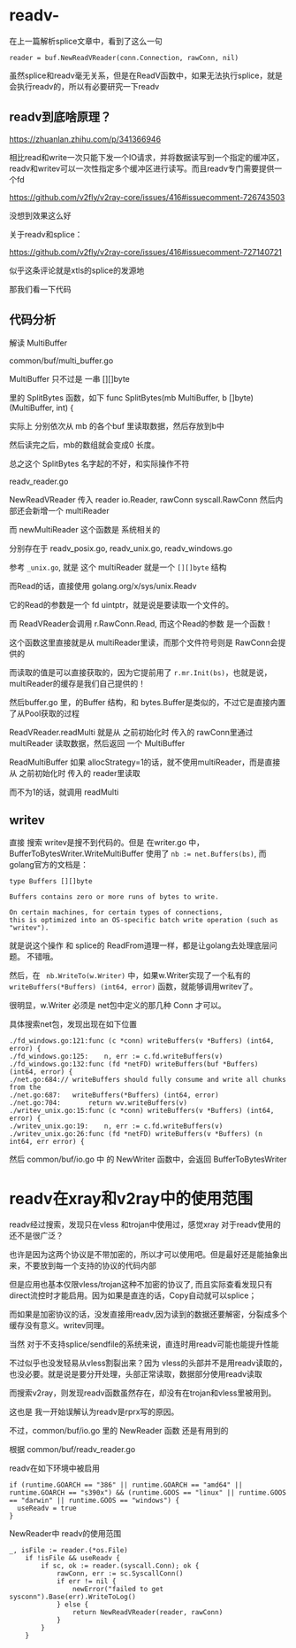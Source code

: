# readv-

在上一篇解析splice文章中，看到了这么一句

```
reader = buf.NewReadVReader(conn.Connection, rawConn, nil)
```

虽然splice和readv毫无关系，但是在ReadV函数中，如果无法执行splice，就是会执行readv的，所以有必要研究一下readv

## readv到底啥原理？

https://zhuanlan.zhihu.com/p/341366946

相比read和write一次只能下发一个IO请求，并将数据读写到一个指定的缓冲区，readv和writev可以一次性指定多个缓冲区进行读写。而且readv专门需要提供一个fd

https://github.com/v2fly/v2ray-core/issues/416#issuecomment-726743503

没想到效果这么好

关于readv和splice：

https://github.com/v2fly/v2ray-core/issues/416#issuecomment-727140721

似乎这条评论就是xtls的splice的发源地

那我们看一下代码

## 代码分析


解读 MultiBuffer

common/buf/multi_buffer.go

MultiBuffer 只不过是 一串 [][]byte

里的 SplitBytes 函数，如下
func SplitBytes(mb MultiBuffer, b []byte) (MultiBuffer, int) {


实际上 分别依次从 mb 的各个buf 里读取数据，然后存放到b中

然后读完之后，mb的数组就会变成0 长度。

总之这个 SplitBytes 名字起的不好，和实际操作不符


readv_reader.go

NewReadVReader 传入 reader io.Reader, rawConn syscall.RawConn
然后内部还会新增一个  multiReader

而 newMultiReader 这个函数是 系统相关的

分别存在于 readv_posix.go, readv_unix.go, readv_windows.go

参考 `_unix.go`, 就是 这个 multiReader 就是一个  `[][]byte` 结构

而Read的话，直接使用 golang.org/x/sys/unix.Readv

它的Read的参数是一个 fd uintptr，就是说是要读取一个文件的。

而 ReadVReader会调用 r.RawConn.Read, 而这个Read的参数 是一个函数！

这个函数这里直接就是从 multiReader里读，而那个文件符号则是 RawConn会提供的

而读取的值是可以直接获取的，因为它提前用了 `r.mr.Init(bs)`，也就是说，multiReader的缓存是我们自己提供的！

然后buffer.go 里，的Buffer 结构，和 bytes.Buffer是类似的，不过它是直接内置了从Pool获取的过程

ReadVReader.readMulti 就是从 之前初始化时 传入的 rawConn里通过 multiReader 读取数据，然后返回 一个 MultiBuffer

ReadMultiBuffer
如果 allocStrategy=1的话，就不使用multiReader，而是直接从 之前初始化时 传入的 reader里读取

而不为1的话，就调用 readMulti 


## writev

直接 搜索 writev是搜不到代码的。但是 在writer.go 中，BufferToBytesWriter.WriteMultiBuffer 使用了 `nb := net.Buffers(bs)`, 而golang官方的文档是：

```
type Buffers [][]byte

Buffers contains zero or more runs of bytes to write.

On certain machines, for certain types of connections, 
this is optimized into an OS-specific batch write operation (such as "writev").
```

就是说这个操作 和 splice的 ReadFrom道理一样，都是让golang去处理底层问题。 不错哦。



然后，在 ` nb.WriteTo(w.Writer)` 中，如果w.Writer实现了一个私有的 `writeBuffers(*Buffers) (int64, error)` 函数，就能够调用writev了。

很明显，w.Writer 必须是 net包中定义的那几种 Conn 才可以。

具体搜索net包，发现出现在如下位置

```
./fd_windows.go:121:func (c *conn) writeBuffers(v *Buffers) (int64, error) {
./fd_windows.go:125:	n, err := c.fd.writeBuffers(v)
./fd_windows.go:132:func (fd *netFD) writeBuffers(buf *Buffers) (int64, error) {
./net.go:684:// writeBuffers should fully consume and write all chunks from the
./net.go:687:	writeBuffers(*Buffers) (int64, error)
./net.go:704:		return wv.writeBuffers(v)
./writev_unix.go:15:func (c *conn) writeBuffers(v *Buffers) (int64, error) {
./writev_unix.go:19:	n, err := c.fd.writeBuffers(v)
./writev_unix.go:26:func (fd *netFD) writeBuffers(v *Buffers) (n int64, err error) {

```

然后 common/buf/io.go 中 的 NewWriter 函数中，会返回 BufferToBytesWriter

# readv在xray和v2ray中的使用范围

readv经过搜索，发现只在vless 和trojan中使用过，感觉xray 对于readv使用的还不是很广泛？

也许是因为这两个协议是不带加密的，所以才可以使用吧。但是最好还是能抽象出来，不要放到每一个支持的协议的代码内部

但是应用也基本仅限vless/trojan这种不加密的协议了, 而且实际查看发现只有direct流控时才能启用。因为如果是直连的话，Copy自动就可以splice；

而如果是加密协议的话，没发直接用readv,因为读到的数据还要解密，分裂成多个缓存没有意义。writev同理。

当然 对于不支持splice/sendfile的系统来说，直连时用readv可能也能提升性能

不过似乎也没发轻易从vless割裂出来？因为 vless的头部并不是用readv读取的，也没必要。就是说是要分开处理，头部正常读取，数据部分使用readv读取


而搜索v2ray，则发现readv函数虽然存在，却没有在trojan和vless里被用到。

这也是 我一开始误解认为readv是rprx写的原因。

不过，common/buf/io.go  里的 NewReader 函数 还是有用到的

根据 common/buf/readv_reader.go

readv在如下环境中被启用

```
if (runtime.GOARCH == "386" || runtime.GOARCH == "amd64" || runtime.GOARCH == "s390x") && (runtime.GOOS == "linux" || runtime.GOOS == "darwin" || runtime.GOOS == "windows") {
  useReadv = true
}
```

NewReader中 readv的使用范围

```
_, isFile := reader.(*os.File)
	if !isFile && useReadv {
		if sc, ok := reader.(syscall.Conn); ok {
			rawConn, err := sc.SyscallConn()
			if err != nil {
				newError("failed to get sysconn").Base(err).WriteToLog()
			} else {
				return NewReadVReader(reader, rawConn)
			}
		}
	}
```
